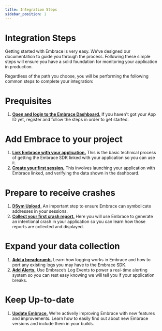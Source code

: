 ```yaml
---
title: Integration Steps
sidebar_position: 1
---
```


# Integration Steps

Getting started with Embrace is very easy. We’ve designed our documentation to guide you through the process. 
Following these simple steps will ensure you have a solid foundation for monitoring your application in production.

Regardless of the path you choose, you will be performing the following common
steps to complete your integration:

# Prequisites

1. [**Open and login to the Embrace Dashboard.**](/ios/integration/login-embrace-dashboard) If you haven't got your App ID yet, register and follow the steps in order to get started.

# Add Embrace to your project

1. [**Link Embrace with your application.**](/ios/integration/linking-embrace) This is the basic technical process of getting the Embrace SDK linked with your application so you can use it.
1. [**Create your first session.**](/ios/integration/session-reporting) This involves launching your application with Embrace linked, and verifying the data shown in the dashboard.

# Prepare to receive crashes

1. [**DSym Upload.**](/ios/integration/dsym-upload) An important step to ensure Embrace can symbolicate addresses in your sessions.
1. [**Collect your first crash report.**](/ios/integration/crash-report) Here you will use Embrace to generate an intentional crash in your application so you can learn how those reports are collected and displayed.

# Expand your data collection

1. [**Add a breadcrumb.**](/ios/integration/breadcrumbs) Learn how logging works in Embrace and how to port any existing logs you may have to the Embrace SDK.
1. [**Add Alerts.**](/ios/integration/log-message-api) Use Embrace’s Log Events to power a real-time alerting system so you can rest easy knowing we will tell you if your application breaks.

# Keep Up-to-date

1. [**Update Embrace.**](/ios/integration/update-embrace) We're activelly improving Embrace with new features and improvements. Learn how to easily find out about new Embrace versions and include them in your builds.
